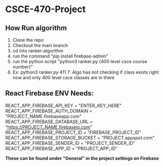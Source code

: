 # CSCE-470-Project

## How Run algorithm
1. Clone the repo
2. Checkout the main branch
3. cd into ranker-algorithm
4. run the command "pip install firebase-admin"
5. run the python script "python3 ranker.py {400 level csce course number}"
6. Ex: python3 ranker.py 411
7: Algo has not checking if class exists right now and only 400 level csce classes are in there


## React Firebase ENV Needs:
REACT_APP_FIREBASE_API_KEY = "ENTER_KEY_HERE" \
REACT_APP_FIREBASE_AUTH_DOMAIN = "PROJECT_NAME.firebaseapp.com" \
REACT_APP_FIREBASE_DATABASE_URL = "https://PROJECT_NAME.firebaseio.com" \
REACT_APP_FIREBASE_PROJECT_ID = "FIREBASE_PROJECT_ID" \
REACT_APP_FIREBASE_STORAGE_BUCKET = "PROJECT.appspot.com" \
REACT_APP_FIREBASE_SENDER_ID = "PROJECT_SENDER_ID" \
REACT_APP_FIREBASE_APP_ID = "PROJECT_APP_ID"

**These can be found under "General" in the project settings on Firebase**
